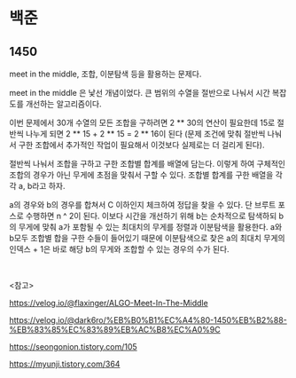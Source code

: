 # 백준

## 1450

meet in the middle, 조합, 이분탐색 등을 활용하는 문제다.

meet in the middle 은 낯선 개념이었다. 큰 범위의 수열을 절반으로 나눠서 시간 복잡도를 개선하는 알고리즘이다.

이번 문제에서 30개 수열의 모든 조합을 구하려면 2 ** 30의 연산이 필요한데 15로 절반씩 나누게 되면 2 ** 15 + 2 ** 15 = 2 ** 16이 된다 (문제 조건에 맞춰 절반씩 나눠서 구한 조합에서 추가적인 작업이 필요해서 이것보다 실제로는 더 걸리게 된다).

절반씩 나눠서 조합을 구하고 구한 조합별 합계를 배열에 담는다. 이렇게 하여 구체적인 조합의 경우가 아닌 무게에 초점을 맞춰서 구할 수 있다. 조합별 합계를 구한 배열을 각각 a, b라고 하자.

a의 경우와 b의 경우를 합쳐서 C 이하인지 체크하여 정답을 찾을 수 있다. 단 브루트 포스로 수행하면 n ^ 2이 된다. 이보다 시간을 개선하기 위해 b는 순차적으로 탐색하되 b의 무게에 맞춰 a가 포함될 수 있는 최대치의 무게를 정렬과 이분탐색을 활용한다. a와 b모두 조합별 합을 구한 수들이 들어있기 때문에 이분탐색으로 찾은 a의 최대치 무게의 인덱스 + 1은 바로 해당 b의 무게와 조합할 수 있는 경우의 수가 된다.

<br>

<참고>

https://velog.io/@flaxinger/ALGO-Meet-In-The-Middle

https://velog.io/@dark6ro/%EB%B0%B1%EC%A4%80-1450%EB%B2%88-%EB%83%85%EC%83%89%EB%AC%B8%EC%A0%9C

https://seongonion.tistory.com/105

https://myunji.tistory.com/364

